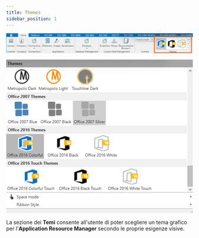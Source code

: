```yaml
---
title: Themes
sidebar_position: 1
---
```


![](../../../../static/images/20241216110521.png)

![](../../../../static/images/20241216110558.png)

La sezione dei **Temi** consente all'utente di poter scegliere un tema grafico per l'**Application Resource Manager** secondo le proprie esigenze visive.  
